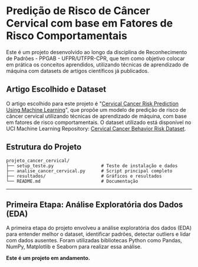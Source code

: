 # Predição de Risco de Câncer Cervical com base em Fatores de Risco Comportamentais
Este é um projeto desenvolvido ao longo da disciplina de Reconhecimento de Padrões - PPGAB - UFPR/UTFPR-CPR, que tem como objetivo colocar em prática os conceitos aprendidos, utilizando técnicas de aprendizado de máquina com datasets de artigos científicos já publicados.

## Artigo Escolhido e Dataset
O artigo escolhido para este projeto é "[Cervical Cancer Risk Prediction Using Machine
Learning](https://thesai.org/Downloads/Volume15No11/Paper_1-Predicting_Cervical_Cancer_Based_on_Behavioral_Risk_Factors.pdf)", que propõe um modelo de predição de risco de câncer cervical utilizando técnicas de aprendizado de máquina, com base em fatores de risco comportamentais.
O dataset utilizado está disponível no UCI Machine Learning Repository: [Cervical Cancer Behavior Risk Dataset](https://archive.ics.uci.edu/dataset/537/cervical+cancer+behavior+risk).

## Estrutura do Projeto
```
projeto_cancer_cervical/
├── setup_teste.py                  # Teste de instalação e dados
├── analise_cancer_cervical.py      # Script principal completo
├── resultados/                     # Gráficos e resultados
└── README.md                       # Documentação
```

---

## Primeira Etapa: Análise Exploratória dos Dados (EDA)
A primeira etapa do projeto envolveu a análise exploratória dos dados (EDA) para entender melhor o dataset, identificar padrões, detectar outliers e lidar com dados ausentes. Foram utilizadas bibliotecas Python como Pandas, NumPy, Matplotlib e Seaborn para realizar essa análise.

**Este é um projeto em andamento.**
